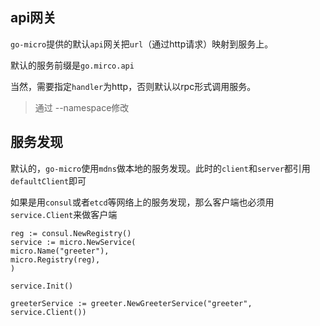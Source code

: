 ## api网关

`go-micro`提供的默认`api`网关把`url`（通过http请求）映射到服务上。

默认的服务前缀是`go.mirco.api`

当然，需要指定`handler`为http，否则默认以rpc形式调用服务。

> 通过 --namespace修改



## 服务发现

默认的，`go-micro`使用`mdns`做本地的服务发现。此时的`client`和`server`都引用`defaultClient`即可



如果是用`consul`或者`etcd`等网络上的服务发现，那么客户端也必须用`service.Client`来做客户端

```
reg := consul.NewRegistry()
service := micro.NewService(
micro.Name("greeter"),
micro.Registry(reg),
)

service.Init()

greeterService := greeter.NewGreeterService("greeter", service.Client())
```

